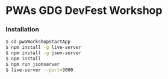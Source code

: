 # PWAs GDG DevFest Workshop

### Installation

```sh
$ cd pwaWorkshopStartApp
$ npm install -g live-server
$ npm install -g json-server
$ npm install
$ npm run jsonserver
$ live-server --port=3000
```
